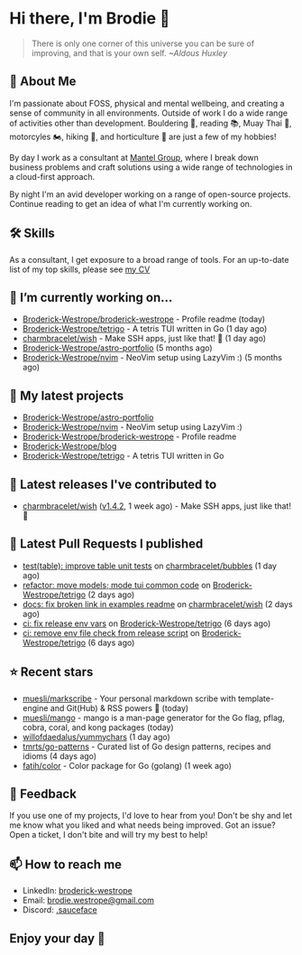 # Hi there, I'm Brodie 👋

> There is only one corner of this universe you can be sure of improving, and that is your own self. *~Aldous Huxley*

## 🚀 About Me

I'm passionate about FOSS, physical and mental wellbeing, and creating a sense of community in all environments. Outside of work I do a wide range of activities other than development. Bouldering 🧗, reading 📚, Muay Thai 🥋, motorcyles 🏍️, hiking 🥾, and horticulture 🌵 are just a few of my hobbies! 

By day I work as a consultant at [Mantel Group](https://mantelgroup.com.au/), where I break down business problems and craft solutions using a wide range of technologies in a cloud-first approach.

By night I'm an avid developer working on a range of open-source projects. Continue reading to get an idea of what I'm currently working on.

## 🛠 Skills
As a consultant, I get exposure to a broad range of tools. For an up-to-date list of my top skills, please see [my CV](./CV/cv.pdf)

## 🔭 I’m currently working on...

- [Broderick-Westrope/broderick-westrope](https://github.com/Broderick-Westrope/broderick-westrope) - Profile readme (today)
- [Broderick-Westrope/tetrigo](https://github.com/Broderick-Westrope/tetrigo) - A tetris TUI written in Go (1 day ago)
- [charmbracelet/wish](https://github.com/charmbracelet/wish) - Make SSH apps, just like that! 💫 (1 day ago)
- [Broderick-Westrope/astro-portfolio](https://github.com/Broderick-Westrope/astro-portfolio) (5 months ago)
- [Broderick-Westrope/nvim](https://github.com/Broderick-Westrope/nvim) - NeoVim setup using LazyVim :) (5 months ago)

## 🌱 My latest projects

- [Broderick-Westrope/astro-portfolio](https://github.com/Broderick-Westrope/astro-portfolio)
- [Broderick-Westrope/nvim](https://github.com/Broderick-Westrope/nvim) - NeoVim setup using LazyVim :)
- [Broderick-Westrope/broderick-westrope](https://github.com/Broderick-Westrope/broderick-westrope) - Profile readme
- [Broderick-Westrope/blog](https://github.com/Broderick-Westrope/blog)
- [Broderick-Westrope/tetrigo](https://github.com/Broderick-Westrope/tetrigo) - A tetris TUI written in Go

## 🚀 Latest releases I've contributed to

- [charmbracelet/wish](https://github.com/charmbracelet/wish) ([v1.4.2](https://github.com/charmbracelet/wish/releases/tag/v1.4.2), 1 week ago) - Make SSH apps, just like that! 💫

## 🔨 Latest Pull Requests I published

- [test(table): improve table unit tests](https://github.com/charmbracelet/bubbles/pull/601) on [charmbracelet/bubbles](https://github.com/charmbracelet/bubbles) (1 day ago)
- [refactor: move models; mode tui common code](https://github.com/Broderick-Westrope/tetrigo/pull/18) on [Broderick-Westrope/tetrigo](https://github.com/Broderick-Westrope/tetrigo) (2 days ago)
- [docs: fix broken link in examples readme](https://github.com/charmbracelet/wish/pull/323) on [charmbracelet/wish](https://github.com/charmbracelet/wish) (2 days ago)
- [ci: fix release env vars](https://github.com/Broderick-Westrope/tetrigo/pull/17) on [Broderick-Westrope/tetrigo](https://github.com/Broderick-Westrope/tetrigo) (6 days ago)
- [ci: remove env file check from release script](https://github.com/Broderick-Westrope/tetrigo/pull/16) on [Broderick-Westrope/tetrigo](https://github.com/Broderick-Westrope/tetrigo) (6 days ago)

## ⭐ Recent stars

- [muesli/markscribe](https://github.com/muesli/markscribe) - Your personal markdown scribe with template-engine and Git(Hub) &amp; RSS powers 📜 (today)
- [muesli/mango](https://github.com/muesli/mango) - mango is a man-page generator for the Go flag, pflag, cobra, coral, and kong packages (today)
- [willofdaedalus/yummychars](https://github.com/willofdaedalus/yummychars) (1 day ago)
- [tmrts/go-patterns](https://github.com/tmrts/go-patterns) - Curated list of Go design patterns, recipes and idioms (4 days ago)
- [fatih/color](https://github.com/fatih/color) - Color package for Go (golang) (1 week ago)

## 💬 Feedback

If you use one of my projects, I'd love to hear from you! Don't be shy and let me know what you liked and what needs being improved. Got an issue? Open a ticket, I don't bite and will try my best to help!

## 📫 How to reach me
- LinkedIn: [broderick-westrope](https://www.linkedin.com/in/broderick-westrope/)
- Email: [brodie.westrope@gmail.com](mailto:brodie.westrope@gmail.com)
- Discord: [.sauceface](https://discordapp.com/users/.sauceface/)

## Enjoy your day 🤙
